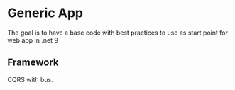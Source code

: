 
# Generic App

The goal is to have a base code with best practices to use as start point for web app in .net 9

## Framework

CQRS with bus.

